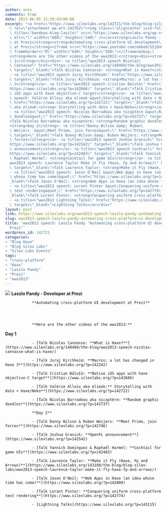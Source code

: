 ```yaml
---
author: anto
comments: true
date: 2013-06-05 13:29:43+00:00
excerpt: "<a href=\"https://www.silexlabs.org/142721/the-blog/blog-silex-labs/wwx2013-speech-laszlo-pandy-automating-cross-platform-ui-development-at-prezi/attachment/bandeau-blog-laszlo/\"\
  \ rel=\"attachment wp-att-142762\"><img class=\"aligncenter size-full wp-image-142762\"\
  \ title=\"bandeau-blog-laszlo\" src=\"https://www.silexlabs.org/wp-content/uploads/2013/06/bandeau-blog-laszlo.jpg\"\
  \ alt=\"\" width=\"608\" height=\"140\" /></a><strong>Laszlo Pandy - Developer\
  \ at Prezi</strong><strong>Automating cross-platform UI development\
  \ at Prezi</strong><iframe src=\"https://www.youtube.com/embed/SSjDnNizIgQ?feature=player_detailpage\"\
  \ frameborder=\"0\" width=\"640\" height=\"360\"></iframe>&nbsp;\
  <strong>Here are the other videos of the wwx2013:</strong><div><strong>Day\
  \ 1</strong></div><div>- <a title=\"wwx2013 speech Nicolas\
  \ Cannasse\" href=\"https://www.silexlabs.org/140469/the-blog/wwx2013-speech-nicolas-cannasse-what-is-haxe/\"\
  \ target=\"_blank\">Talk Nicolas Cannasse: <strong>What is Haxe?</strong></a>\
  - <a title=\"wwx2013 speech Juraj Kirchheim\" href=\"https://www.silexlabs.org/?p=142242\"\
  \ target=\"_blank\">Talk Juraj Kirchheim: <strong>Macros: a lot has changed in Haxe\
  \ 3</strong></a>- <a title=\"wwx2013 speech Cristian Baluta\" href=\"\
  https://www.silexlabs.org/?p=142686\" target=\"_blank\">Talk Cristian Băluță: <strong>Native\
  \ iOS apps with haxe objective-C target</strong></a>- <a title=\"wwx2013\
  \ speech: Valérie Alloix aka elimak &quot;Storytelling with data + Haxe/Neko&quot;\"\
  \ href=\"https://www.silexlabs.org/?p=142722\" target=\"_blank\">Talk Valérie Alloix\
  \ aka elimak:<strong> Storytelling with data + Haxe/Neko</strong></a>\
  - <a title=\"wwx2013 speech: Nicolas Barradeau aka nicoptère &quot;Random graphic\
  \ doodles&quot;\" href=\"https://www.silexlabs.org/?p=142737\" target=\"_blank\"\
  >Talk Nicolas Barradeau aka nicoptère: <strong>Random graphic doodles</strong></a>\
  <strong>Day 2</strong>- <a title=\"Danny Wilson &amp; Ruben\
  \ Weijers  &quot;Meet Prime, join forces&quot;\" href=\"https://www.silexlabs.org/?p=142746\"\
  \ target=\"_blank\">Talk Danny Wilson &amp; Ruben Weijers: <strong>Meet Prime, join\
  \ forces</strong></a>- <a title=\"wwx2013 speech Joshua Granick\" href=\"\
  https://www.silexlabs.org/?p=142542\" target=\"_blank\">Talk Joshua Granick: <strong>OpenFL\
  \ announcement</strong></a>- <a title=\"wwx2013 speech Cocktail\" href=\"\
  https://www.silexlabs.org/?p=142483\" target=\"_blank\">Talk Yannick Dominguez &amp;\
  \ Raphaël Harmel: <strong>Cocktail for game UIs</strong></a>- <a title=\"\
  wwx2013 speech: Laurence Taylor Make it Fly (Haxe, Fp and Arrows)\" href=\"https://www.silexlabs.org/143188/the-blog/blog-silex-labs/wwx2013-speech-laurence-taylor-make-it-fly-haxe-fp-and-arrows/\"\
  \ target=\"_blank\">Talk Laurence Taylor: <strong>Make it Fly (Haxe, Fp and Arrows)</strong></a>\
  - <a title=\"wwx2013 speech: Jason O'Neil &quot;Web Apps in Haxe (an idea\
  \ whose time has come)&quot;\" href=\"https://www.silexlabs.org/?p=142800\" target=\"\
  _blank\">Talk Jason O'Neil: <strong>Web Apps in Haxe (an idea whose time has come)</strong></a>\
  - <a title=\"wwx2013 speech: Lorant Pinter &quot;Conquering uniform cross-platform\
  \ text rendering&quot;\" href=\"https://www.silexlabs.org/?p=142774\" target=\"\
  _blank\">Talk Lorant Pinter: <strong>Conquering uniform cross-platform text rendering</strong></a>\
  - <a title=\"wwx2013 Lightning Talks\" href=\"https://www.silexlabs.org/?p=143115\"\
  \ target=\"_blank\">Lightning Talks</a></div>"
layout: post
link: https://www.silexlabs.org/wwx2013-speech-laszlo-pandy-automating-cross-platform-ui-development-at-prezi/
slug: wwx2013-speech-laszlo-pandy-automating-cross-platform-ui-development-at-prezi
title: 'wwx2013 speech: Laszlo Pandy "Automating cross-platform UI development at
  Prezi"'
wordpress_id: 142721
categories:
- "Blog Haxe"
- "Blog Silex Labs"
- "Silex Labs Events"
tags:
- "cross-platform"
- "Haxe"
- "Laszlo Pandy"
- "Prezi"
- "wwx2013"
---
```


[![](https://www.silexlabs.org/wp-content/uploads/2013/06/bandeau-blog-laszlo.jpg)](https://www.silexlabs.org/142721/the-blog/blog-silex-labs/wwx2013-speech-laszlo-pandy-automating-cross-platform-ui-development-at-prezi/attachment/bandeau-blog-laszlo/)
				**Laszlo Pandy - Developer at Prezi**

				**Automating cross-platform UI development at Prezi**




				**Here are the other videos of the wwx2013:**


**Day 1**






				- [Talk Nicolas Cannasse: **What is Haxe?**](https://www.silexlabs.org/140469/the-blog/wwx2013-speech-nicolas-cannasse-what-is-haxe/)

				- [Talk Juraj Kirchheim: **Macros: a lot has changed in Haxe 3**](https://www.silexlabs.org/?p=142242)

				- [Talk Cristian Băluță: **Native iOS apps with haxe objective-C target**](https://www.silexlabs.org/?p=142686)

				- [Talk Valérie Alloix aka elimak:** Storytelling with data + Haxe/Neko**](https://www.silexlabs.org/?p=142722)

				- [Talk Nicolas Barradeau aka nicoptère: **Random graphic doodles**](https://www.silexlabs.org/?p=142737)

				**Day 2**

				- [Talk Danny Wilson & Ruben Weijers: **Meet Prime, join forces**](https://www.silexlabs.org/?p=142746)

				- [Talk Joshua Granick: **OpenFL announcement**](https://www.silexlabs.org/?p=142542)

				- [Talk Yannick Dominguez & Raphaël Harmel: **Cocktail for game UIs**](https://www.silexlabs.org/?p=142483)

				- [Talk Laurence Taylor: **Make it Fly (Haxe, Fp and Arrows)**](https://www.silexlabs.org/143188/the-blog/blog-silex-labs/wwx2013-speech-laurence-taylor-make-it-fly-haxe-fp-and-arrows/)

				- [Talk Jason O'Neil: **Web Apps in Haxe (an idea whose time has come)**](https://www.silexlabs.org/?p=142800)

				- [Talk Lorant Pinter: **Conquering uniform cross-platform text rendering**](https://www.silexlabs.org/?p=142774)

				- [Lightning Talks](https://www.silexlabs.org/?p=143115)


